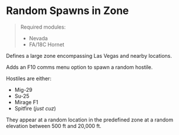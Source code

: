 # Random Spawns in Zone

> Required modules:
> - Nevada
> - FA/18C Hornet

Defines a large zone encompassing Las Vegas and nearby locations.

Adds an F10 comms menu option to spawn a random hostile.

Hostiles are either:
- Mig-29
- Su-25
- Mirage F1
- Spitfire (_just cuz_)

They appear at a random location in the predefined zone at a random
elevation between 500 ft and 20,000 ft.
